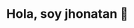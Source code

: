 <div align="center">
<h1 align="center"> Hola, soy jhonatan 👋 </h1>
</div>
<!--
**jhonatanbarjag/jhonatanbarjag** is a ✨ _special_ ✨ repository because its `README.md` (this file) appears on your GitHub profile.
## Sobre mi

Here are some ideas to get you started:

- 🔭 I’m currently working on ...
- 🌱 I’m currently learning ...
- 👯 I’m looking to collaborate on ...
- 🤔 I’m looking for help with ...
- 💬 Ask me about ...
- 📫 How to reach me: ...
- 😄 Pronouns: ...
- ⚡ Fun fact: ...
-->
